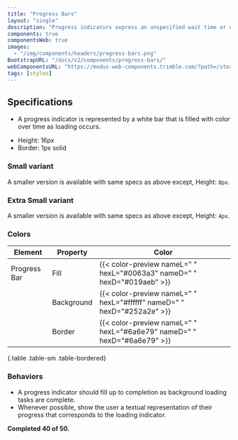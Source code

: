 ```yaml
---
title: "Progress Bars"
layout: "single"
description: "Progress indicators express an unspecified wait time or display the length of a process."
components: true
componentsWeb: true
images:
  - "/img/components/headers/progress-bars.png"
BootstrapURL: "/docs/v2/components/progress-bars/"
webComponentsURL: "https://modus-web-components.trimble.com/?path=/story/components-progress-bar--default"
tags: [styles]
---
```


## Specifications

- A progress indicator is represented by a <span class="theme-l">white</span> bar that is filled with color over time as loading occurs.

<div class="guide-example-block mb-2">
  <div class="guide-sample">
    <div class="progress">
      <div
        id="progressExample"
        class="progress-bar"
        role="progressbar"
        aria-label="example progress bar"
        style="width: 25%;"
        aria-valuenow="25"
        aria-valuemin="0"
        aria-valuemax="100"
      ></div>
    </div>
  </div>
</div>

- Height: 16px
- Border: 1px solid

### Small variant

<div class="guide-example-block mb-2">
  <div class="guide-sample">
    <div class="progress progress-sm">
      <div
        id="progressSmall"
        class="progress-bar"
        role="progressbar"
        aria-label="example progress bar"
        style="width: 50%;"
        aria-valuenow="50"
        aria-valuemin="0"
        aria-valuemax="100"
      ></div>
    </div>
  </div>
</div>

A smaller version is available with same specs as above except, Height: `8px`.

### Extra Small variant

<div class="guide-example-block mb-2">
  <div class="guide-sample">
    <div class="progress progress-xs">
      <div
        id="progressXS"
        class="progress-bar"
        role="progressbar"
        aria-label="example progress bar"
        style="width: 75%;"
        aria-valuenow="75"
        aria-valuemin="0"
        aria-valuemax="100"
      ></div>
    </div>
  </div>
</div>

A smaller version is available with same specs as above except, Height: `4px`.

<style>
.progress {
  border-color: #6a6e79;
}
</style>

### Colors

<!-- prettier-ignore-start -->
| Element      | Property            | Color                                                                   |
| ------------ | ------------------- | ----------------------------------------------------------------------- |
| Progress Bar | Fill                | {{< color-preview nameL=" " hexL="#0063a3" nameD=" " hexD="#019aeb" >}} |
|              | Background          | {{< color-preview nameL=" " hexL="#ffffff" nameD=" " hexD="#252a2e" >}} |
|              | Border              | {{< color-preview nameL=" " hexL="#6a6e79" nameD=" " hexD="#6a6e79" >}} |
{.table .table-sm .table-bordered}
<!-- prettier-ignore-end -->

### Behaviors

- A progress indicator should fill up to completion as background loading tasks are complete.
- Whenever possible, show the user a textual representation of their progress that corresponds to the loading indicator.

<div class="guide-example-block">
  <div class="guide-sample">
    <div class="progress text-primary">
      <div
        class="progress-bar"
        role="progressbar"
        aria-label="example progress bar"
        style="width: 80%;"
        aria-valuenow="80"
        aria-valuemin="0"
        aria-valuemax="100"
      ></div>
    </div>
    <div class="text-">
      <strong>Completed 40 of 50.</strong>
    </div>
  </div>
</div>

